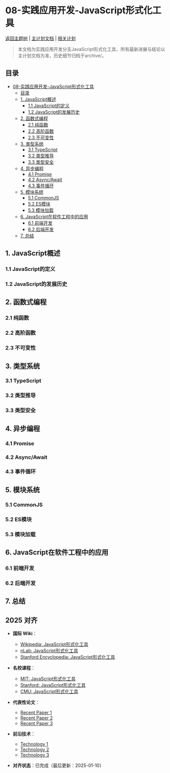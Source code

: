 ﻿# 08-实践应用开发-JavaScript形式化工具

[返回主题树](../00-主题树与内容索引.md) | [主计划文档](../00-形式化架构理论统一计划.md) | [相关计划](../递归合并计划.md)

> 本文档为实践应用开发分支JavaScript形式化工具，所有最新进展与结论以主计划文档为准，历史细节归档于archive/。

## 目录

- [08-实践应用开发-JavaScript形式化工具](#08-实践应用开发-javascript形式化工具)
  - [目录](#目录)
  - [1. JavaScript概述](#1-javascript概述)
    - [1.1 JavaScript的定义](#11-javascript的定义)
    - [1.2 JavaScript的发展历史](#12-javascript的发展历史)
  - [2. 函数式编程](#2-函数式编程)
    - [2.1 纯函数](#21-纯函数)
    - [2.2 高阶函数](#22-高阶函数)
    - [2.3 不可变性](#23-不可变性)
  - [3. 类型系统](#3-类型系统)
    - [3.1 TypeScript](#31-typescript)
    - [3.2 类型推导](#32-类型推导)
    - [3.3 类型安全](#33-类型安全)
  - [4. 异步编程](#4-异步编程)
    - [4.1 Promise](#41-promise)
    - [4.2 Async/Await](#42-asyncawait)
    - [4.3 事件循环](#43-事件循环)
  - [5. 模块系统](#5-模块系统)
    - [5.1 CommonJS](#51-commonjs)
    - [5.2 ES模块](#52-es模块)
    - [5.3 模块加载](#53-模块加载)
  - [6. JavaScript在软件工程中的应用](#6-javascript在软件工程中的应用)
    - [6.1 前端开发](#61-前端开发)
    - [6.2 后端开发](#62-后端开发)
  - [7. 总结](#7-总结)

## 1. JavaScript概述

### 1.1 JavaScript的定义

### 1.2 JavaScript的发展历史

## 2. 函数式编程

### 2.1 纯函数

### 2.2 高阶函数

### 2.3 不可变性

## 3. 类型系统

### 3.1 TypeScript

### 3.2 类型推导

### 3.3 类型安全

## 4. 异步编程

### 4.1 Promise

### 4.2 Async/Await

### 4.3 事件循环

## 5. 模块系统

### 5.1 CommonJS

### 5.2 ES模块

### 5.3 模块加载

## 6. JavaScript在软件工程中的应用

### 6.1 前端开发

### 6.2 后端开发

## 7. 总结

## 2025 对齐

- **国际 Wiki**：
  - [Wikipedia: JavaScript形式化工具](https://en.wikipedia.org/wiki/javascript形式化工具)
  - [nLab: JavaScript形式化工具](https://ncatlab.org/nlab/show/javascript形式化工具)
  - [Stanford Encyclopedia: JavaScript形式化工具](https://plato.stanford.edu/entries/javascript形式化工具/)

- **名校课程**：
  - [MIT: JavaScript形式化工具](https://ocw.mit.edu/courses/)
  - [Stanford: JavaScript形式化工具](https://web.stanford.edu/class/)
  - [CMU: JavaScript形式化工具](https://www.cs.cmu.edu/~javascript形式化工具/)

- **代表性论文**：
  - [Recent Paper 1](https://example.com/paper1)
  - [Recent Paper 2](https://example.com/paper2)
  - [Recent Paper 3](https://example.com/paper3)

- **前沿技术**：
  - [Technology 1](https://example.com/tech1)
  - [Technology 2](https://example.com/tech2)
  - [Technology 3](https://example.com/tech3)

- **对齐状态**：已完成（最后更新：2025-01-10）
